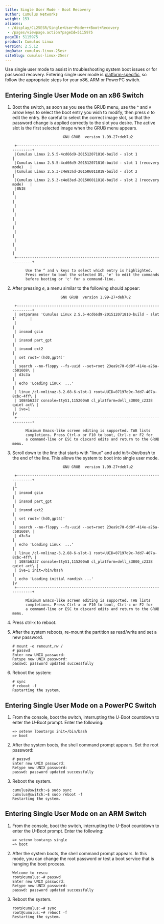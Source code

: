 ```yaml
---
title: Single User Mode - Boot Recovery
author: Cumulus Networks
weight: 153
aliases:
 - /display/CL25ESR/Single+User+Mode+++Boot+Recovery
 - /pages/viewpage.action?pageId=5115975
pageID: 5115975
product: Cumulus Linux
version: 2.5.12
imgData: cumulus-linux-25esr
siteSlug: cumulus-linux-25esr
---
```

Use single user mode to assist in troubleshooting system boot issues or
for password recovery. Entering single user mode is
[platform-specific](http://cumulusnetworks.com/hcl/), so follow the
appropriate steps for your x86, ARM or PowerPC switch.

## Entering Single User Mode on an x86 Switch</span>

1.  Boot the switch, as soon as you see the GRUB menu, use the ^ and v
    arrow keys to select the boot entry you wish to modify, then press
    *e* to edit the entry. Be careful to select the correct image slot,
    so that the password change is applied correctly to the slot you
    desire. The active slot is the first selected image when the GRUB
    menu appears.
    
    ``` 
                           GNU GRUB  version 1.99-27+deb7u2
    
     +--------------------------------------------------------------------------+
     |Cumulus Linux 2.5.5-4cd66d9-201512071810-build - slot 1                   | 
     |Cumulus Linux 2.5.5-4cd66d9-201512071810-build - slot 1 (recovery mode)   |
     |Cumulus Linux 2.5.3-c4e83ad-201506011818-build - slot 2                   |
     |Cumulus Linux 2.5.3-c4e83ad-201506011818-build - slot 2 (recovery mode)   |
     |ONIE                                                                      |
     |                                                                          |
     |                                                                          |
     |                                                                          |
     |                                                                          |
     |                                                                          |
     |                                                                          |
     |                                                                          | 
     +--------------------------------------------------------------------------+
    
          Use the ^ and v keys to select which entry is highlighted.      
          Press enter to boot the selected OS, 'e' to edit the commands      
          before booting or 'c' for a command-line.      
    ```

2.  After pressing *e*, a menu similar to the following should appear:
    
    ``` 
                          GNU GRUB  version 1.99-27+deb7u2
    
     +--------------------------------------------------------------------------+
     | setparams 'Cumulus Linux 2.5.5-4cd66d9-201512071810-build - slot 1'      | 
     |                                                                          |
     | insmod gzio                                                              |
     | insmod part_gpt                                                          |
     | insmod ext2                                                              |
     | set root='(hd0,gpt4)'                                                    |
     | search --no-floppy --fs-uuid --set=root 23ea9c70-6d9f-414e-a26a-c501608\ |
     | d3c3a                                                                    |
     | echo 'Loading Linux  ...'                                                |
     | linux /cl-vmlinuz-3.2.68-6-slot-1 root=UUID=07197d9c-7dd7-407a-8cbc-4ff\ |
     | 1084b6337 console=ttyS1,115200n8 cl_platform=dell_s3000_c2338 quiet act\ |
     | ive=1                                                                    |v
     +--------------------------------------------------------------------------+
    
          Minimum Emacs-like screen editing is supported. TAB lists      
          completions. Press Ctrl-x or F10 to boot, Ctrl-c or F2 for      
          a command-line or ESC to discard edits and return to the GRUB menu.
    ```

3.  Scroll down to the line that starts with "linux" and add
    *init=/bin/bash* to the end of the line. This allows the system to
    boot into single user mode.
    
    ``` 
                           GNU GRUB  version 1.99-27+deb7u2
    
     +--------------------------------------------------------------------------+
     |                                                                          |^
     | insmod gzio                                                              |
     | insmod part_gpt                                                          |
     | insmod ext2                                                              |
     | set root='(hd0,gpt4)'                                                    |
     | search --no-floppy --fs-uuid --set=root 23ea9c70-6d9f-414e-a26a-c501608\ |
     | d3c3a                                                                    |
     | echo 'Loading Linux  ...'                                                |
     | linux /cl-vmlinuz-3.2.68-6-slot-1 root=UUID=07197d9c-7dd7-407a-8cbc-4ff\ |
     | 1084b6337 console=ttyS1,115200n8 cl_platform=dell_s3000_c2338 quiet act\ |
     | ive=1 init=/bin/bash                                                     |
     | echo 'Loading initial ramdisk ...'                                       |v
     +--------------------------------------------------------------------------+
    
          Minimum Emacs-like screen editing is supported. TAB lists      
          completions. Press Ctrl-x or F10 to boot, Ctrl-c or F2 for      
          a command-line or ESC to discard edits and return to the GRUB menu.
    ```

4.  Press ctrl-x to reboot.

5.  After the system reboots, re-mount the partition as read/write and
    set a new password.
    
        # mount -o remount,rw /
        # passwd
        Enter new UNIX password: 
        Retype new UNIX password: 
        passwd: password updated successfully

6.  Reboot the system:
    
    ``` 
    # sync
    # reboot -f
    Restarting the system.    
    ```

## Entering Single User Mode on a PowerPC Switch</span>

1.  From the console, boot the switch, interrupting the U-Boot countdown
    to enter the U-Boot prompt. Enter the following:
    
        => setenv lbootargs init=/bin/bash  
        => boot

2.  After the system boots, the shell command prompt appears. Set the
    root password:
    
        # passwd  
        Enter new UNIX password:  
        Retype new UNIX password:  
        passwd: password updated successfully

3.  Reboot the system.
    
        cumulus@switch:~$ sudo sync
        cumulus@switch:~$ sudo reboot -f  
        Restarting the system.

## Entering Single User Mode on an ARM Switch</span>

1.  From the console, boot the switch, interrupting the U-Boot countdown
    to enter the U-Boot prompt. Enter the following:
    
        => setenv bootargs single  
        => boot

2.  After the system boots, the shell command prompt appears. In this
    mode, you can change the root password or test a boot service that
    is hanging the boot process.
    
        Welcome to rescu
        root@cumulus:~# passwd
        Enter new UNIX password: 
        Retype new UNIX password: 
        passwd: password updated successfully

3.  Reboot the system.
    
        root@cumulus:~# sync
        root@cumulus:~# reboot -f  
        Restarting the system.

<article id="html-search-results" class="ht-content" style="display: none;">

</article>

<footer id="ht-footer">

</footer>
